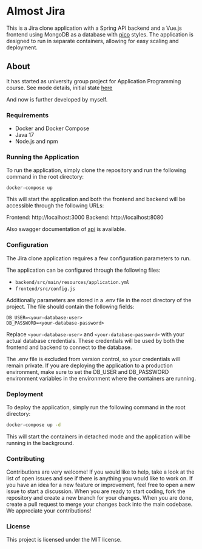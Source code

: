 # Almost Jira
This is a Jira clone application with a Spring API backend and a Vue.js frontend using MongoDB as a database with [pico] styles.
The application is designed to run in separate containers, allowing for easy scaling and deployment.

## About

It has started as university group project for Application Programming course. 
See mode details, initial state [here](https://github.com/Percival33/almost-jira-clone.git)

And now is further developed by myself.

### Requirements
- Docker and Docker Compose
- Java 17
- Node.js and npm

### Running the Application
To run the application, simply clone the repository and run the following command in the root directory:

```
docker-compose up
```
This will start the application and both the frontend and backend will be accessible through the following URLs:

Frontend: http://localhost:3000
Backend: http://localhost:8080

Also swagger documentation of [api] is available.

### Configuration
The Jira clone application requires a few configuration parameters to run. 

The application can be configured through the following files:
- `backend/src/main/resources/application.yml`
- `frontend/src/config.js`

Additionally parameters are stored in a .env file in the root directory of the project.
The file should contain the following fields:
```
DB_USER=<your-database-user>
DB_PASSWORD=<your-database-password>
```
Replace `<your-database-user>` and `<your-database-password>` with your actual database credentials. 
These credentials will be used by both the frontend and backend to connect to the database.

The .env file is excluded from version control, so your credentials will remain private. 
If you are deploying the application to a production environment, 
make sure to set the DB_USER and DB_PASSWORD environment variables in the environment where the containers are running.

### Deployment
To deploy the application, simply run the following command in the root directory:

```bash
docker-compose up -d
```
This will start the containers in detached mode and the application will be running in the background.

### Contributing
Contributions are very welcome! If you would like to help, take a look at the list of open issues and see if there is 
anything you would like to work on. 
If you have an idea for a new feature or improvement, feel free to open a new issue to start a discussion. 
When you are ready to start coding, fork the repository and create a new branch for your changes. 
When you are done, create a pull request to merge your changes back into the main codebase. We appreciate your contributions!

### License
This project is licensed under the MIT license.

[commit]: https://github.com/Percival33/almost-jira-clone/tree/a7f51f4d3b9d6806ed4db78ff5efd46765f63dc1
[api]: http://localhost:8080/swagger-ui/index.html
[pico]: https://picocss.com/
